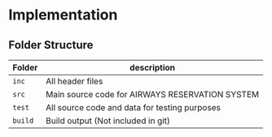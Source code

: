 # Implementation

## Folder Structure
Folder        | description
--------------| ----------------------------------------------
`inc`         | All header files
`src`         | Main source code for AIRWAYS RESERVATION SYSTEM
`test`        | All source code and data for testing purposes
`build`       | Build output (Not included in git)
